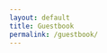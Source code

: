 ```yaml
---
layout: default
title: Guestbook
permalink: /guestbook/
---
```


<div class="fb-comments" data-href="{{ site.url }}{{ page.url }}" data-width="100%" data-numposts="10"></div>

